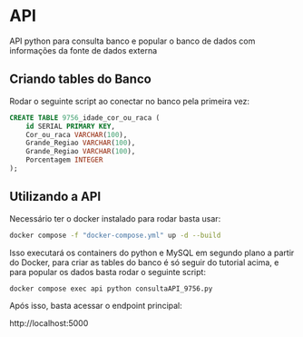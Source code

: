 # API
API python para consulta banco e popular o banco de dados com informações da fonte de dados externa

## Criando tables do Banco

Rodar o seguinte script ao conectar no banco pela primeira vez:

```sql
CREATE TABLE 9756_idade_cor_ou_raca (
    id SERIAL PRIMARY KEY,
    Cor_ou_raca VARCHAR(100),
    Grande_Regiao VARCHAR(100),
    Grande_Regiao VARCHAR(100),
    Porcentagem INTEGER
);
```

## Utilizando a API

Necessário ter o docker instalado para rodar basta usar:

```sh
docker compose -f "docker-compose.yml" up -d --build
```

Isso executará os containers do python e MySQL em segundo plano a partir do Docker, para criar as tables do banco é só seguir do tutorial acima, e para popular os dados basta rodar o seguinte script:

```sh
docker compose exec api python consultaAPI_9756.py
```

Após isso, basta acessar o endpoint principal:

http://localhost:5000
